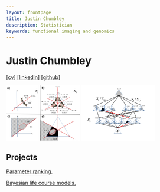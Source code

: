```yaml
---
layout: frontpage
title: Justin Chumbley
description: Statistician
keywords: functional imaging and genomics
---
```



# Justin Chumbley
 
[[cv](http://chumbleycode.github.io/chumbleycode.github.io/docs/cv.pdf)] [[linkedin](https://www.linkedin.com/in/chumbleycode)] [[github](https://github.com/chumbleycode/)]

[<img src="docs/finest_order1.png" alt="drawing" width="200">](docs/fcr_apa.pdf)
[<img src="docs/finest_order2.png" alt="drawing" width="200">](docs/fcr_apa.pdf)

## Projects
[Parameter ranking.](credible_ranks.md)

[Bayesian life course models.](life_course.md)
